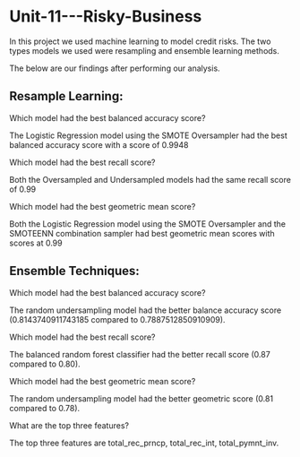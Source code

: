 # Unit-11---Risky-Business

In this project we used machine learning to model credit risks. The two types models we used were resampling and ensemble learning methods.

The below are our findings after performing our analysis. 

## Resample Learning:

Which model had the best balanced accuracy score?

The Logistic Regression model using the SMOTE Oversampler had the best balanced accuracy score with a score of 0.9948

Which model had the best recall score?

Both the Oversampled and Undersampled models had the same recall score of 0.99

Which model had the best geometric mean score?

Both the Logistic Regression model using the SMOTE Oversampler and the SMOTEENN combination sampler had best geometric mean scores with scores at 0.99

## Ensemble Techniques:
 
Which model had the best balanced accuracy score?

The random undersampling model had the better balance accuracy score (0.8143740911743185 compared to 0.7887512850910909).

Which model had the best recall score?

The balanced random forest classifier had the better recall score (0.87 compared to 0.80).

Which model had the best geometric mean score?

The random undersampling model had the better geometric score (0.81 compared to 0.78).

What are the top three features?

The top three features are total_rec_prncp, total_rec_int, total_pymnt_inv.
